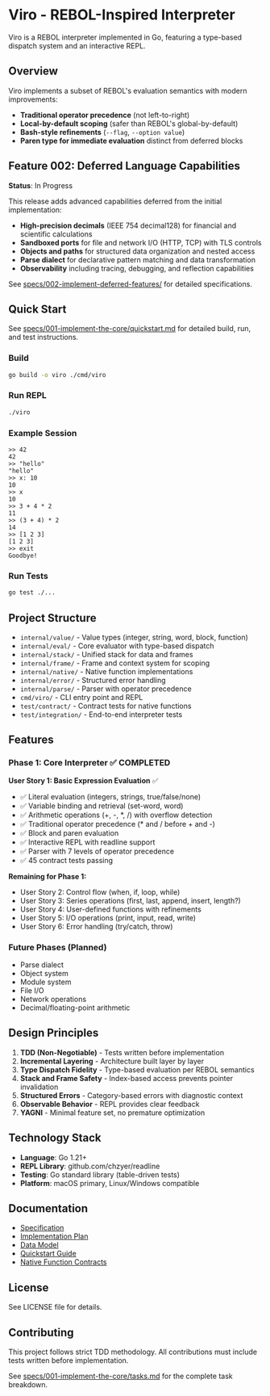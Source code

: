 # Viro - REBOL-Inspired Interpreter

Viro is a REBOL interpreter implemented in Go, featuring a type-based dispatch system and an interactive REPL.

## Overview

Viro implements a subset of REBOL's evaluation semantics with modern improvements:
- **Traditional operator precedence** (not left-to-right)
- **Local-by-default scoping** (safer than REBOL's global-by-default)
- **Bash-style refinements** (`--flag`, `--option value`)
- **Paren type for immediate evaluation** distinct from deferred blocks

## Feature 002: Deferred Language Capabilities

**Status**: In Progress

This release adds advanced capabilities deferred from the initial implementation:
- **High-precision decimals** (IEEE 754 decimal128) for financial and scientific calculations
- **Sandboxed ports** for file and network I/O (HTTP, TCP) with TLS controls
- **Objects and paths** for structured data organization and nested access
- **Parse dialect** for declarative pattern matching and data transformation
- **Observability** including tracing, debugging, and reflection capabilities

See [specs/002-implement-deferred-features/](specs/002-implement-deferred-features/) for detailed specifications.

## Quick Start

See [specs/001-implement-the-core/quickstart.md](specs/001-implement-the-core/quickstart.md) for detailed build, run, and test instructions.

### Build

```bash
go build -o viro ./cmd/viro
```

### Run REPL

```bash
./viro
```

### Example Session

```rebol
>> 42
42
>> "hello"
"hello"
>> x: 10
10
>> x
10
>> 3 + 4 * 2
11
>> (3 + 4) * 2
14
>> [1 2 3]
[1 2 3]
>> exit
Goodbye!
```

### Run Tests

```bash
go test ./...
```

## Project Structure

- `internal/value/` - Value types (integer, string, word, block, function)
- `internal/eval/` - Core evaluator with type-based dispatch
- `internal/stack/` - Unified stack for data and frames
- `internal/frame/` - Frame and context system for scoping
- `internal/native/` - Native function implementations
- `internal/error/` - Structured error handling
- `internal/parse/` - Parser with operator precedence
- `cmd/viro/` - CLI entry point and REPL
- `test/contract/` - Contract tests for native functions
- `test/integration/` - End-to-end interpreter tests

## Features

### Phase 1: Core Interpreter ✅ COMPLETED

**User Story 1: Basic Expression Evaluation** ✅
- ✅ Literal evaluation (integers, strings, true/false/none)
- ✅ Variable binding and retrieval (set-word, word)
- ✅ Arithmetic operations (+, -, *, /) with overflow detection
- ✅ Traditional operator precedence (* and / before + and -)
- ✅ Block and paren evaluation
- ✅ Interactive REPL with readline support
- ✅ Parser with 7 levels of operator precedence
- ✅ 45 contract tests passing

**Remaining for Phase 1:**
- User Story 2: Control flow (when, if, loop, while)
- User Story 3: Series operations (first, last, append, insert, length?)
- User Story 4: User-defined functions with refinements
- User Story 5: I/O operations (print, input, read, write)
- User Story 6: Error handling (try/catch, throw)

### Future Phases (Planned)

- Parse dialect
- Object system
- Module system
- File I/O
- Network operations
- Decimal/floating-point arithmetic

## Design Principles

1. **TDD (Non-Negotiable)** - Tests written before implementation
2. **Incremental Layering** - Architecture built layer by layer
3. **Type Dispatch Fidelity** - Type-based evaluation per REBOL semantics
4. **Stack and Frame Safety** - Index-based access prevents pointer invalidation
5. **Structured Errors** - Category-based errors with diagnostic context
6. **Observable Behavior** - REPL provides clear feedback
7. **YAGNI** - Minimal feature set, no premature optimization

## Technology Stack

- **Language**: Go 1.21+
- **REPL Library**: github.com/chzyer/readline
- **Testing**: Go standard library (table-driven tests)
- **Platform**: macOS primary, Linux/Windows compatible

## Documentation

- [Specification](specs/001-implement-the-core/spec.md)
- [Implementation Plan](specs/001-implement-the-core/plan.md)
- [Data Model](specs/001-implement-the-core/data-model.md)
- [Quickstart Guide](specs/001-implement-the-core/quickstart.md)
- [Native Function Contracts](specs/001-implement-the-core/contracts/)

## License

See LICENSE file for details.

## Contributing

This project follows strict TDD methodology. All contributions must include tests written before implementation.

See [specs/001-implement-the-core/tasks.md](specs/001-implement-the-core/tasks.md) for the complete task breakdown.
